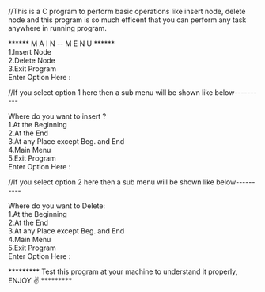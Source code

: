 //This is a C program to perform basic operations like insert node, delete node and this program is so much efficent that you can perform any task anywhere in running program.

****** M A I N -- M E N U ******                                                                                                                                                   
1.Insert Node                                                                                                                                                                       
2.Delete Node                                                                                                                                                                       
3.Exit Program                                                                                                                                                                     
Enter Option Here :                                                                                                                                                                

//If you select option 1 here then a sub menu will be shown like below----------

Where do you want to insert ?                                                                                                                                                       
1.At the Beginning                                                                                                                                                                 
2.At the End                                                                                                                                                                       
3.At any Place except Beg. and End                                                                                                                                                 
4.Main Menu                                                                                                                                                                       
5.Exit Program                                                                                                                                                                     
Enter Option Here :

//If you select option 2 here then a sub menu will be shown like below----------

Where do you want to Delete:                                                                                                                                                                 
1.At the Beginning                                                                                                                                                                 
2.At the End                                                                                                                                                                 
3.At any Place except Beg. and End                                                                                                                                                 
4.Main Menu                                                                                                                                                                 
5.Exit Program                                                                                                                                                                 
Enter Option Here :                                                                                                                                                                 



********* Test this program at your machine to understand it properly, ENJOY ✌️ *********
